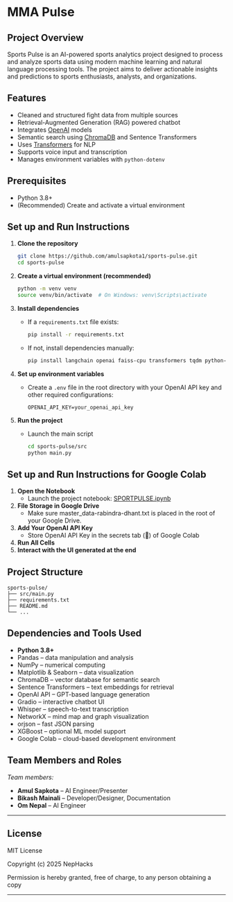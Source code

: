 # MMA Pulse

## Project Overview
Sports Pulse is an AI-powered sports analytics project designed to process and analyze sports data using modern machine learning and natural language processing tools. The project aims to deliver actionable insights and predictions to sports enthusiasts, analysts, and organizations.

## Features
- Cleaned and structured fight data from multiple sources
- Retrieval-Augmented Generation (RAG) powered chatbot
- Integrates [OpenAI](https://openai.com/) models
- Semantic search using [ChromaDB]([https://openai.com/](https://www.trychroma.com/)) and Sentence Transformers
- Uses [Transformers](https://github.com/huggingface/transformers) for NLP
- Supports voice input and transcription 
- Manages environment variables with `python-dotenv`

## Prerequisites

- Python 3.8+
- (Recommended) Create and activate a virtual environment

## Set up and Run Instructions

1. **Clone the repository**
   ```bash
   git clone https://github.com/amulsapkota1/sports-pulse.git
   cd sports-pulse
   ```
   
2. **Create a virtual environment (recommended)**
   ```bash
   python -m venv venv
   source venv/bin/activate  # On Windows: venv\Scripts\activate
   ```
3. **Install dependencies**
   - If a `requirements.txt` file exists:
     ```bash
     pip install -r requirements.txt
     ```
   - If not, install dependencies manually:
     ```bash
     pip install langchain openai faiss-cpu transformers tqdm python-dotenv
     ```
4. **Set up environment variables**
   - Create a `.env` file in the root directory with your OpenAI API key and other required configurations:
     ```
     OPENAI_API_KEY=your_openai_api_key
     ```
5. **Run the project**
   - Launch the main script
     ```bash
     cd sports-pulse/src 
     python main.py
     ```

## Set up and Run Instructions for Google Colab
1. **Open the Notebook**
   - Launch the project notebook: [SPORTPULSE.ipynb](https://colab.research.google.com/drive/14gHDT1qt1tC2KEriZP49omtyKScRYsvj?usp=sharing)
2. **File Storage in Google Drive**
   - Make sure master_data-rabindra-dhant.txt is placed in the root of your Google Drive.
3. **Add Your OpenAI API Key**
   - Store OpenAI API Key in the secrets tab (🔑) of Google Colab
4. **Run All Cells**
5. **Interact with the UI generated at the end**

## Project Structure

```
sports-pulse/
├── src/main.py
├── requirements.txt
├── README.md
└── ...
```

## Dependencies and Tools Used

- **Python 3.8+**
- Pandas – data manipulation and analysis
- NumPy – numerical computing
- Matplotlib & Seaborn – data visualization
- ChromaDB – vector database for semantic search
- Sentence Transformers – text embeddings for retrieval
- OpenAI API – GPT-based language generation
- Gradio – interactive chatbot UI
- Whisper – speech-to-text transcription
- NetworkX – mind map and graph visualization
- orjson – fast JSON parsing
- XGBoost – optional ML model support
- Google Colab – cloud-based development environment

## Team Members and Roles

_Team members:_

- **Amul Sapkota** – AI Engineer/Presenter
- **Bikash Mainali** – Developer/Designer, Documentation
- **Om Nepal** – AI Engineer

---

## License

MIT License

Copyright (c) 2025 NepHacks

Permission is hereby granted, free of charge, to any person obtaining a copy

---

